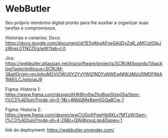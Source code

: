 # WebButler
Seu próprio mordomo digital pronto para lhe auxiliar a organizar suas tarefas e compromissos. 

Historias e cenarios:
Docs: https://docs.google.com/document/d/1E5yAbgAFneGAiIDyZgR_pMCizIOlqJzIRneL0TNZZEg/edit?tab=t.0
  
Jira: https://webbutler.atlassian.net/jira/software/projects/SCRUM/boards/1/backlog?selectedIssue=SCRUM-3&atlOrigin=eyJpIjoiM2VjOWU0Y2YyYWQ1NDYxNWEwMWJiMzU0MDFlNjA1MjEiLCJwIjoiaiJ9
  
Figma: Historia 1: https://www.figma.com/design/AHKBhx9wZhoBsei5lzp05a/Sem-t%C3%ADtulo?node-id=0-1&t=4MdQMe8am0GQa8Cw-1

Figma: Historia 2: https://www.figma.com/design/wwCUGoXPgeHjb9XLv7MTzW/Sem-t%C3%ADtulo?node-id=4-26&t=QW4bnxsLgp4Gapeu-1

link do deployment: https://webbutler.onrender.com/
